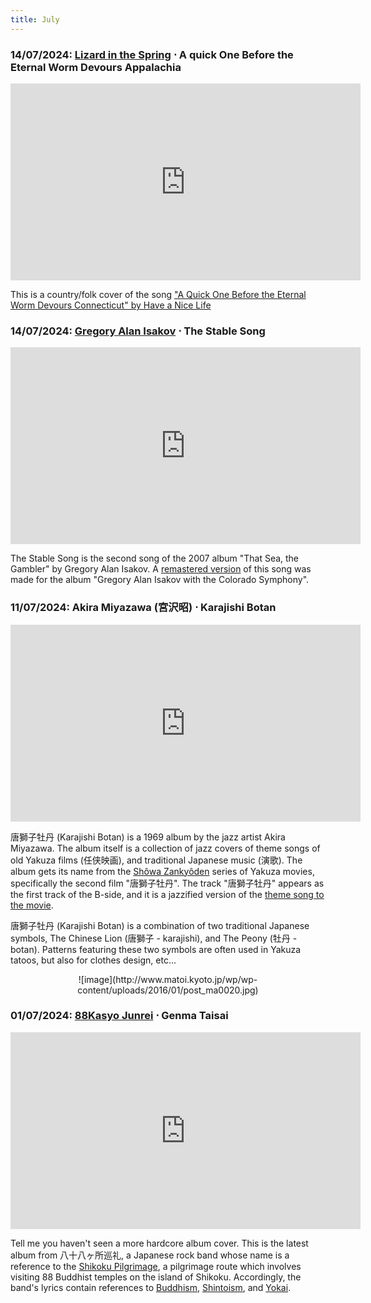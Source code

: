 ```yaml
---
title: July
---
```

### **14/07/2024**: [Lizard in the Spring](https://lizardinthespring.bandcamp.com) ⋅ A quick One Before the Eternal Worm Devours Appalachia
<iframe src="https://www.youtube.com/embed/feLsyQ_homk" width="560" height="315" title="A YouTube video" frameborder="0" allowfullscreen></iframe>

This is a country/folk cover of the song ["A Quick One Before the Eternal Worm Devours Connecticut" by Have a Nice Life](https://www.youtube.com/watch?v=8QmPCrC7uXw)


### **14/07/2024**: [Gregory Alan Isakov](https://gregoryalanisakov.com) ⋅ The Stable Song
<iframe src="https://www.youtube.com/embed/jGDjO9kuKyY" width="560" height="315" title="A YouTube video" frameborder="0" allowfullscreen></iframe>

The Stable Song is the second song of the 2007 album "That Sea, the Gambler" by Gregory Alan Isakov. A [remastered version](https://www.youtube.com/watch?v=AqyAmmEkVvI) of this song was made for the album "Gregory Alan Isakov with the Colorado Symphony".

### **11/07/2024**: Akira Miyazawa (宮沢昭) ⋅ Karajishi Botan
<iframe src="https://www.youtube.com/embed/XcacYydRMZM" width="560" height="315" title="A YouTube video" frameborder="0" allowfullscreen></iframe>

唐獅子牡丹 (Karajishi Botan) is a 1969 album by the jazz artist Akira Miyazawa. The album itself is a collection of jazz covers of theme songs of old Yakuza films (任侠映画), and traditional Japanese music (演歌). The album gets its name from the [Shôwa Zankyôden](https://ja.wikipedia.org/wiki/昭和残侠伝シリーズ) series of Yakuza movies, specifically the second film "唐獅子牡丹". The track "唐獅子牡丹" appears as the first track of the B-side, and it is a jazzified version of the [theme song to the movie](https://www.youtube.com/watch?v=DJuxF65texc). 

唐獅子牡丹 (Karajishi Botan) is a combination of two traditional Japanese symbols, The Chinese Lion (唐獅子 - karajishi), and The Peony (牡丹 - botan). Patterns featuring these two symbols are often used in Yakuza tatoos, but also for clothes design, etc...

<div align="center" markdown="1">
![image](http://www.matoi.kyoto.jp/wp/wp-content/uploads/2016/01/post_ma0020.jpg)
</div>

### **01/07/2024**: [88Kasyo Junrei](https://88kasyo.com) ⋅ Genma Taisai
<iframe src="https://www.youtube.com/embed/1KwZMSmCAIs" width="560" height="315" title="A YouTube video" frameborder="0" allowfullscreen></iframe>

Tell me you haven't seen a more hardcore album cover. This is the latest album from 八十八ヶ所巡礼, a Japanese rock band whose name is a reference to the [Shikoku Pilgrimage](https://en.wikipedia.org/wiki/Shikoku_Pilgrimage), a pilgrimage route which involves visiting 88 Buddhist temples on the island of Shikoku. Accordingly, the band's lyrics contain references to [Buddhism](https://en.wikipedia.org/wiki/Buddhism), [Shintoism](https://en.wikipedia.org/wiki/Shinto), and [Yokai](https://en.wikipedia.org/wiki/Y%C5%8Dkai).